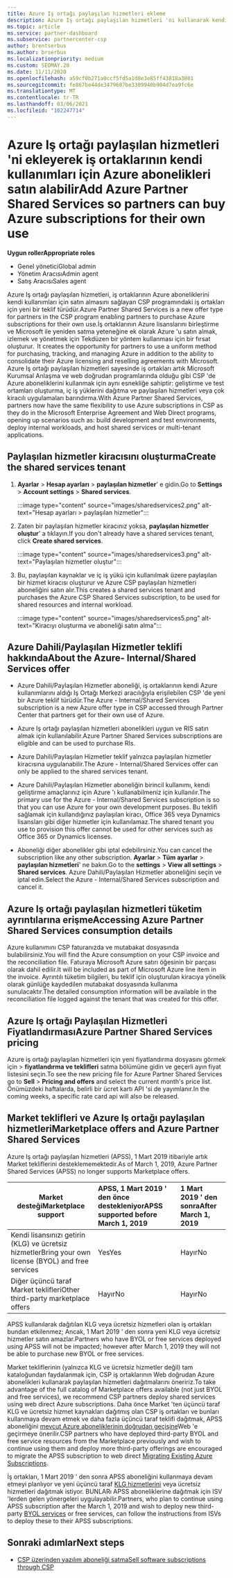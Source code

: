 ```yaml
---
title: Azure Iş ortağı paylaşılan hizmetleri ekleme
description: Azure Iş ortağı paylaşılan hizmetleri 'ni kullanarak kendi kullanım için Azure abonelikleri satın alın ve Azure 'u satın alma, izleme ve yönetmeye yönelik Tekdüzen bir yönteme sahip olun.
ms.topic: article
ms.service: partner-dashboard
ms.subservice: partnercenter-csp
author: brentserbus
ms.author: brserbus
ms.localizationpriority: medium
ms.custom: SEOMAY.20
ms.date: 11/11/2020
ms.openlocfilehash: a59cf0b271a0ccf5fd5a1d8e3e85ff43818a3801
ms.sourcegitcommit: fe867be44de3479607be3309940b904d7ea9fc6e
ms.translationtype: MT
ms.contentlocale: tr-TR
ms.lasthandoff: 03/06/2021
ms.locfileid: "102247714"
---
```

# <a name="add-azure-partner-shared-services-so-partners-can-buy-azure-subscriptions-for-their-own-use"></a><span data-ttu-id="8a2f5-103">Azure Iş ortağı paylaşılan hizmetleri 'ni ekleyerek iş ortaklarının kendi kullanımları için Azure abonelikleri satın alabilir</span><span class="sxs-lookup"><span data-stu-id="8a2f5-103">Add Azure Partner Shared Services so partners can buy Azure subscriptions for their own use</span></span>

 
<span data-ttu-id="8a2f5-104">**Uygun roller**</span><span class="sxs-lookup"><span data-stu-id="8a2f5-104">**Appropriate roles**</span></span>

- <span data-ttu-id="8a2f5-105">Genel yönetici</span><span class="sxs-lookup"><span data-stu-id="8a2f5-105">Global admin</span></span>
- <span data-ttu-id="8a2f5-106">Yönetim Aracısı</span><span class="sxs-lookup"><span data-stu-id="8a2f5-106">Admin agent</span></span>
- <span data-ttu-id="8a2f5-107">Satış Aracısı</span><span class="sxs-lookup"><span data-stu-id="8a2f5-107">Sales agent</span></span>

<span data-ttu-id="8a2f5-108">Azure Iş ortağı paylaşılan hizmetleri, iş ortaklarının Azure aboneliklerini kendi kullanımları için satın almasını sağlayan CSP programındaki iş ortakları için yeni bir teklif türüdür.</span><span class="sxs-lookup"><span data-stu-id="8a2f5-108">Azure Partner Shared Services is a new offer type for partners in the CSP program enabling partners to purchase Azure subscriptions for their own use.</span></span><span data-ttu-id="8a2f5-109">İş ortaklarının Azure lisanslarını birleştirme ve Microsoft ile yeniden satma yeteneğine ek olarak Azure 'u satın almak, izlemek ve yönetmek için Tekdüzen bir yöntem kullanması için bir fırsat oluşturur.</span><span class="sxs-lookup"><span data-stu-id="8a2f5-109">  It creates the opportunity for partners to use a uniform method for purchasing, tracking, and managing Azure in addition to the ability to consolidate their Azure licensing and reselling agreements with Microsoft.</span></span> <span data-ttu-id="8a2f5-110">Azure Iş ortağı paylaşılan hizmetleri sayesinde iş ortakları artık Microsoft Kurumsal Anlaşma ve web doğrudan programlarında olduğu gibi CSP 'de Azure aboneliklerini kullanmak için aynı esnekliğe sahiptir: geliştirme ve test ortamları oluşturma, iç iş yüklerini dağıtma ve paylaşılan hizmetleri veya çok kiracılı uygulamaları barındırma.</span><span class="sxs-lookup"><span data-stu-id="8a2f5-110">With Azure Partner Shared Services, partners now have the same flexibility to use Azure subscriptions in CSP as they do in the Microsoft Enterprise Agreement and Web Direct programs, opening up scenarios such as:  build development and test environments, deploy internal workloads, and host shared services or multi-tenant applications.</span></span>  

## <a name="create-the-shared-services-tenant"></a><span data-ttu-id="8a2f5-111">Paylaşılan hizmetler kiracısını oluşturma</span><span class="sxs-lookup"><span data-stu-id="8a2f5-111">Create the shared services tenant</span></span>

1. <span data-ttu-id="8a2f5-112">**Ayarlar**  >  **Hesap ayarları**  >  **paylaşılan hizmetler**' e gidin.</span><span class="sxs-lookup"><span data-stu-id="8a2f5-112">Go to **Settings** > **Account settings** > **Shared services**.</span></span>

   :::image type="content" source="images/sharedservices2.png" alt-text="Hesap ayarları > paylaşılan hizmetler":::

2. <span data-ttu-id="8a2f5-114">Zaten bir paylaşılan hizmetler kiracınız yoksa, **paylaşılan hizmetler oluştur**' a tıklayın.</span><span class="sxs-lookup"><span data-stu-id="8a2f5-114">If you don't already have a shared services tenant, click **Create shared services**.</span></span>

   :::image type="content" source="images/sharedservices3.png" alt-text="Paylaşılan hizmetler oluştur":::

3. <span data-ttu-id="8a2f5-116">Bu, paylaşılan kaynaklar ve iç iş yükü için kullanılmak üzere paylaşılan bir hizmet kiracısı oluşturur ve Azure CSP paylaşılan hizmetleri aboneliğini satın alır.</span><span class="sxs-lookup"><span data-stu-id="8a2f5-116">This creates a shared services tenant and purchases the Azure CSP Shared Services subscription, to be used for shared resources and internal workload.</span></span>

   :::image type="content" source="images/sharedservices5.png" alt-text="Kiracıyı oluşturma ve aboneliği satın alma":::

## <a name="about-the-azure--internalshared-services-offer"></a><span data-ttu-id="8a2f5-118">Azure Dahili/Paylaşılan Hizmetler teklifi hakkında</span><span class="sxs-lookup"><span data-stu-id="8a2f5-118">About the Azure- Internal/Shared Services offer</span></span>

- <span data-ttu-id="8a2f5-119">Azure Dahili/Paylaşılan Hizmetler aboneliği, iş ortaklarının kendi Azure kullanımlarını aldığı Iş Ortağı Merkezi aracılığıyla erişilebilen CSP 'de yeni bir Azure teklif türüdür.</span><span class="sxs-lookup"><span data-stu-id="8a2f5-119">The Azure - Internal/Shared Services subscription is a new Azure offer type in CSP accessed through Partner Center that partners get for their own use of Azure.</span></span>

- <span data-ttu-id="8a2f5-120">Azure Iş ortağı paylaşılan hizmetleri abonelikleri uygun ve RIS satın almak için kullanılabilir.</span><span class="sxs-lookup"><span data-stu-id="8a2f5-120">Azure Partner Shared Services subscriptions are eligible and can be used to purchase RIs.</span></span>

- <span data-ttu-id="8a2f5-121">Azure Dahili/Paylaşılan Hizmetler teklif yalnızca paylaşılan hizmetler kiracısına uygulanabilir.</span><span class="sxs-lookup"><span data-stu-id="8a2f5-121">The Azure - Internal/Shared Services offer can only be applied to the shared services tenant.</span></span>

- <span data-ttu-id="8a2f5-122">Azure Dahili/Paylaşılan Hizmetler aboneliğin birincil kullanımı, kendi geliştirme amaçlarınız için Azure 'ı kullanabilmeniz için kullanılır.</span><span class="sxs-lookup"><span data-stu-id="8a2f5-122">The primary use for the Azure - Internal/Shared Services subscription is so that you can use Azure for your own development purposes.</span></span> <span data-ttu-id="8a2f5-123">Bu teklifi sağlamak için kullandığınız paylaşılan kiracı, Office 365 veya Dynamics lisansları gibi diğer hizmetler için kullanılamaz.</span><span class="sxs-lookup"><span data-stu-id="8a2f5-123">The shared tenant you use to provision this offer cannot be used for other services such as Office 365 or Dynamics licenses.</span></span>

- <span data-ttu-id="8a2f5-124">Aboneliği diğer abonelikler gibi iptal edebilirsiniz.</span><span class="sxs-lookup"><span data-stu-id="8a2f5-124">You can cancel the subscription like any other subscription.</span></span> <span data-ttu-id="8a2f5-125">**Ayarlar**  >  **Tüm ayarlar**  >  **paylaşılan hizmetleri**' ne bakın.</span><span class="sxs-lookup"><span data-stu-id="8a2f5-125">Go to the **settings** > **View all settings** > **Shared services**.</span></span> <span data-ttu-id="8a2f5-126">Azure Dahili/Paylaşılan Hizmetler aboneliğini seçin ve iptal edin.</span><span class="sxs-lookup"><span data-stu-id="8a2f5-126">Select the Azure - Internal/Shared Services subscription and cancel it.</span></span>

## <a name="accessing-azure-partner-shared-services-consumption-details"></a><span data-ttu-id="8a2f5-127">Azure Iş ortağı paylaşılan hizmetleri tüketim ayrıntılarına erişme</span><span class="sxs-lookup"><span data-stu-id="8a2f5-127">Accessing Azure Partner Shared Services consumption details</span></span>

<span data-ttu-id="8a2f5-128">Azure kullanımını CSP faturanızda ve mutabakat dosyasında bulabilirsiniz.</span><span class="sxs-lookup"><span data-stu-id="8a2f5-128">You will find the Azure consumption on your CSP invoice and the reconciliation file.</span></span> <span data-ttu-id="8a2f5-129">Faturaya Microsoft Azure satırı öğesinin bir parçası olarak dahil edilir.</span><span class="sxs-lookup"><span data-stu-id="8a2f5-129">It will be included as part of Microsoft Azure line item in the invoice.</span></span> <span data-ttu-id="8a2f5-130">Ayrıntılı tüketim bilgileri, bu teklif için oluşturulan kiracıya yönelik olarak günlüğe kaydedilen mutabakat dosyasında kullanıma sunulacaktır.</span><span class="sxs-lookup"><span data-stu-id="8a2f5-130">The detailed consumption information will be available in the reconciliation file logged against the tenant that was created for this offer.</span></span>

## <a name="azure-partner-shared-services-pricing"></a><span data-ttu-id="8a2f5-131">Azure Iş ortağı Paylaşılan Hizmetleri Fiyatlandırması</span><span class="sxs-lookup"><span data-stu-id="8a2f5-131">Azure Partner Shared Services pricing</span></span>

<span data-ttu-id="8a2f5-132">Azure iş ortağı paylaşılan hizmetleri için yeni fiyatlandırma dosyasını görmek için   >  **fiyatlandırma ve teklifleri** satma bölümüne gidin ve geçerli ayın fiyat listesini seçin.</span><span class="sxs-lookup"><span data-stu-id="8a2f5-132">To see the new pricing file for Azure Partner Shared Services go to **Sell** > **Pricing and offers** and select the current month's price list.</span></span> <span data-ttu-id="8a2f5-133">Önümüzdeki haftalarda, belirli bir ücret kartı API 'si de yayımlanır.</span><span class="sxs-lookup"><span data-stu-id="8a2f5-133">In the coming weeks, a specific rate card api will also be released.</span></span>

## <a name="marketplace-offers-and-azure-partner-shared-services"></a><span data-ttu-id="8a2f5-134">Market teklifleri ve Azure Iş ortağı paylaşılan hizmetleri</span><span class="sxs-lookup"><span data-stu-id="8a2f5-134">Marketplace offers and Azure Partner Shared Services</span></span>

<span data-ttu-id="8a2f5-135">Azure Iş ortağı paylaşılan hizmetleri (APSS), 1 Mart 2019 itibariyle artık Market tekliflerini desteklememektedir.</span><span class="sxs-lookup"><span data-stu-id="8a2f5-135">As of March 1, 2019, Azure Partner Shared Services (APSS) no longer supports Marketplace offers.</span></span>

|<span data-ttu-id="8a2f5-136">**Market desteği**</span><span class="sxs-lookup"><span data-stu-id="8a2f5-136">**Marketplace support**</span></span>   |<span data-ttu-id="8a2f5-137">**APSS, 1 Mart 2019 ' den önce destekleniyor**</span><span class="sxs-lookup"><span data-stu-id="8a2f5-137">**APSS supported before March 1, 2019**</span></span>|<span data-ttu-id="8a2f5-138">**1 Mart 2019 ' den sonra**</span><span class="sxs-lookup"><span data-stu-id="8a2f5-138">**After March 1, 2019**</span></span>|
|---------------------------|:----------------------------|:-------------------|
|<span data-ttu-id="8a2f5-139">Kendi lisansınızı getirin (KLG) ve ücretsiz hizmetler</span><span class="sxs-lookup"><span data-stu-id="8a2f5-139">Bring your own license (BYOL) and free services</span></span>   | <span data-ttu-id="8a2f5-140">Yes</span><span class="sxs-lookup"><span data-stu-id="8a2f5-140">Yes</span></span>   | <span data-ttu-id="8a2f5-141">Hayır</span><span class="sxs-lookup"><span data-stu-id="8a2f5-141">No</span></span>|
|<span data-ttu-id="8a2f5-142">Diğer üçüncü taraf Market teklifleri</span><span class="sxs-lookup"><span data-stu-id="8a2f5-142">Other third-party marketplace offers</span></span>   | <span data-ttu-id="8a2f5-143">Hayır</span><span class="sxs-lookup"><span data-stu-id="8a2f5-143">No</span></span>   |<span data-ttu-id="8a2f5-144">Hayır</span><span class="sxs-lookup"><span data-stu-id="8a2f5-144">No</span></span>|

<span data-ttu-id="8a2f5-145">APSS kullanılarak dağıtılan KLG veya ücretsiz hizmetleri olan iş ortakları bundan etkilenmez; Ancak, 1 Mart 2019 ' den sonra yeni KLG veya ücretsiz hizmetler satın amazlar.</span><span class="sxs-lookup"><span data-stu-id="8a2f5-145">Partners who have BYOL or free services deployed using APSS will not be impacted; however after March 1, 2019 they will not be able to purchase new BYOL or free services.</span></span>

<span data-ttu-id="8a2f5-146">Market tekliflerinin (yalnızca KLG ve ücretsiz hizmetler değil) tam kataloğundan faydalanmak için, CSP iş ortaklarının Web doğrudan Azure abonelikleri kullanarak paylaşılan hizmetleri dağıtmalarını öneririz.</span><span class="sxs-lookup"><span data-stu-id="8a2f5-146">To take advantage of the full catalog of Marketplace offers available (not just BYOL and free services), we recommend CSP partners deploy shared services using web direct Azure subscriptions.</span></span>  <span data-ttu-id="8a2f5-147">Daha önce Market 'ten üçüncü taraf KLG ve ücretsiz hizmet kaynakları dağıtmış olan CSP iş ortakları ve bunları kullanmaya devam etmek ve daha fazla üçüncü taraf teklifi dağıtmak, APSS aboneliğini [mevcut Azure aboneliklerinin doğrudan geçişine](/azure/cloud-solution-provider/migration/migration#migrating-existing-azure-subscriptions)Web 'e geçirmeye önerilir.</span><span class="sxs-lookup"><span data-stu-id="8a2f5-147">CSP partners who have deployed third-party BYOL and free service resources from the Marketplace previously and wish to continue using them and deploy more third-party offerings are encouraged to migrate the APSS subscription to web direct [Migrating Existing Azure Subscriptions](/azure/cloud-solution-provider/migration/migration#migrating-existing-azure-subscriptions).</span></span>

<span data-ttu-id="8a2f5-148">İş ortakları, 1 Mart 2019 ' den sonra APSS aboneliğini kullanmaya devam etmeyi planlıyor ve yeni üçüncü taraf [KLG hizmetlerini](https://azuremarketplace.microsoft.com/marketplace/apps?filters=byol) veya ücretsiz hizmetleri dağıtmak istiyor. BUNLARı APSS aboneliklerine dağıtmak için ISV 'lerden gelen yönergeleri uygulayabilir.</span><span class="sxs-lookup"><span data-stu-id="8a2f5-148">Partners, who plan to continue using APSS subscription after the March 1, 2019 and wish to deploy new third-party [BYOL services](https://azuremarketplace.microsoft.com/marketplace/apps?filters=byol) or free services, can follow the instructions from ISVs to deploy these to their APSS subscriptions.</span></span>

## <a name="next-steps"></a><span data-ttu-id="8a2f5-149">Sonraki adımlar</span><span class="sxs-lookup"><span data-stu-id="8a2f5-149">Next steps</span></span>

- [<span data-ttu-id="8a2f5-150">CSP üzerinden yazılım aboneliği satma</span><span class="sxs-lookup"><span data-stu-id="8a2f5-150">Sell software subscriptions through CSP</span></span>](csp-software-subscriptions.md)